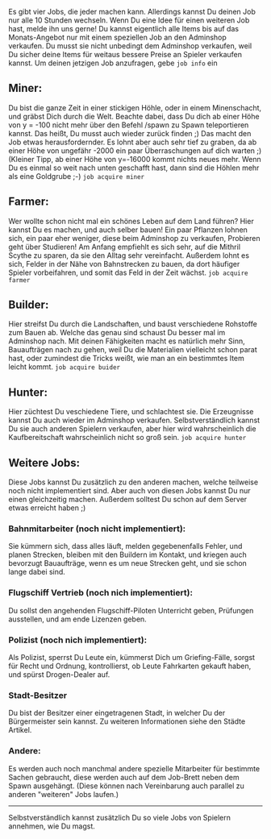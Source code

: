 Es gibt vier Jobs, die jeder machen kann. Allerdings kannst Du deinen Job nur alle 10 Stunden wechseln. Wenn Du eine Idee für einen weiteren Job hast, melde ihn uns gerne! Du kannst eigentlich alle Items bis auf das Monats-Angebot nur mit einem speziellen Job an den Adminshop verkaufen. Du musst sie nicht unbedingt dem Adminshop verkaufen, weil Du sicher deine Items für weitaus bessere Preise an Spieler verkaufen kannst.
Um deinen jetzigen Job anzufragen, gebe `job info` ein

## Miner:
Du bist die ganze Zeit in einer stickigen Höhle, oder in einem Minenschacht, und gräbst Dich durch die Welt. Beachte dabei, dass Du dich ab einer Höhe von y = -100 nicht mehr über den Befehl /spawn zu Spawn teleportieren kannst. Das heißt, Du musst auch wieder zurück finden ;) Das macht den Job etwas herausfordernder. Es lohnt aber auch sehr tief zu graben, da ab einer Höhe von ungefähr -2000 ein paar Überraschungen auf dich warten ;) (Kleiner Tipp, ab einer Höhe von y=-16000 kommt nichts neues mehr. Wenn Du es einmal so weit nach unten geschafft hast, dann sind die Höhlen mehr als eine Goldgrube ;-)
`job acquire miner`

## Farmer:
Wer wollte schon nicht mal ein schönes Leben auf dem Land führen? Hier kannst Du es machen, und auch selber bauen! Ein paar Pflanzen lohnen sich, ein paar eher weniger, diese beim Adminshop zu verkaufen, Probieren geht über Studieren! Am Anfang empfiehlt es sich sehr, auf die Mithril Scythe zu sparen, da sie den Alltag sehr vereinfacht. Außerdem lohnt es sich, Felder in der Nähe von Bahnstrecken zu bauen, da dort häufiger Spieler vorbeifahren, und somit das Feld in der Zeit wächst.
`job acquire farmer`

## Builder:
Hier streifst Du durch die Landschaften, und baust verschiedene Rohstoffe zum Bauen ab. Welche das genau sind schaust Du besser mal im Adminshop nach. Mit deinen Fähigkeiten macht es natürlich mehr Sinn, Bauaufträgen nach zu gehen, weil Du die Materialien vielleicht schon parat hast, oder zumindest die Tricks weißt, wie man an ein bestimmtes Item leicht kommt.
`job acquire buider`

## Hunter:
Hier züchtest Du veschiedene Tiere, und schlachtest sie. Die Erzeugnisse kannst Du auch wieder im Adminshop verkaufen. Selbstverständlich kannst Du sie auch anderen Spielern verkaufen, aber hier wird wahrscheinlich die Kaufbereitschaft wahrscheinlich nicht so groß sein.
`job acquire hunter`

## Weitere Jobs:
Diese Jobs kannst Du zusätzlich zu den anderen machen, welche teilweise noch nicht implementiert sind. Aber auch von diesen Jobs kannst Du nur einen gleichzeitig machen. Außerdem solltest Du schon auf dem Server etwas erreicht haben ;)

### Bahnmitarbeiter (noch nicht implementiert):
Sie kümmern sich, dass alles läuft, melden gegebenenfalls Fehler, und planen Strecken, bleiben mit den Buildern im Kontakt, und kriegen auch bevorzugt Bauaufträge, wenn es um neue Strecken geht, und sie schon lange dabei sind.

### Flugschiff Vertrieb (noch nich implementiert):
Du sollst den angehenden Flugschiff-Piloten Unterricht geben, Prüfungen ausstellen, und am ende Lizenzen geben.

### Polizist (noch nich implementiert):
Als Polizist, sperrst Du Leute ein, kümmerst Dich um Griefing-Fälle, sorgst für Recht und Ordnung, kontrollierst, ob Leute Fahrkarten gekauft haben, und spürst Drogen-Dealer auf.

### Stadt-Besitzer
Du bist der Besitzer einer eingetragenen Stadt, in welcher Du der Bürgermeister sein kannst. Zu weiteren Informationen siehe den Städte Artikel.

### Andere:
Es werden auch noch manchmal andere spezielle Mitarbeiter für bestimmte Sachen gebraucht, diese werden auch auf dem Job-Brett neben dem Spawn ausgehängt. (Diese können nach Vereinbarung auch parallel zu anderen "weiteren" Jobs laufen.)

----
Selbstverständlich kannst zusätzlich Du so viele Jobs von Spielern annehmen, wie Du magst.

